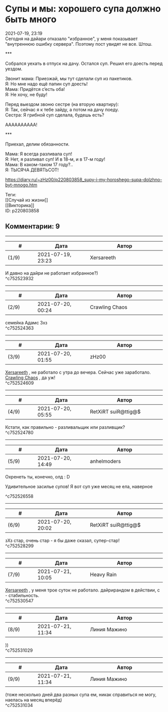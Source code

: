Супы и мы: хорошего супа должно быть много
==========================================

  
2021-07-19, 23:19  
 Сегодня на дайари отказало "избранное", у меня показывает "внутреннюю ошибку сервера". Поэтому пост увидят не все. Штош.   
   
 \*\*\*   
   
 Собрался уехать в отпуск на дачу. Остался суп. Решил его доесть перед уездом.   
   
 Звонит мама: Приезжай, мы тут сделали суп из пакетиков.   
 Я: Но мне надо ещё папин суп доесть!   
 Мама: Придётся с’есть оба!   
 Я: Не хочу, не буду!   
   
 Перед выездом звоню сестре (на вторую квартиру):   
 Я: Так, сейчас я к тебе зайду, а потом на дачу поеду.   
 Сестра: Я грибной суп сделала, будешь есть?   
   
 АААААААААА!   
   
 \*\*\*   
   
 Приехал, делим обязанности.   
   
 Мама: Я всегда разливала суп!   
 Я: Нет, я разливал суп! И в 18-м, и в 17-м году!   
 Мама: В каком-таком 17 году?..   
 Я: ТЫСЯЧА ДЕВЯТЬСОТ!   
  
<https://diary.ru/~zHz00/p220803858_supy-i-my-horoshego-supa-dolzhno-byt-mnogo.htm>  
  
Теги:  
[[Случай из жизни]]  
[[Викторика]]  
ID: p220803858  


Комментарии: 9
--------------

  


---



|         #         |              Дата              |                     Автор                     |           ID           |
| --- | --- | --- | --- |
| (1/9) | 2021-07-19, 23:23 | Xersareeth | c752523932 |

  
 И давно на дайри не работает избранное?)   
 ^c752523932

---



|         #         |              Дата              |                     Автор                     |           ID           |
| --- | --- | --- | --- |
| (2/9) | 2021-07-20, 00:24 | Crawling Chaos | c752524363 |

  
 семейка  Адамс  Зхз   
 ^c752524363

---



|         #         |              Дата              |                     Автор                     |           ID           |
| --- | --- | --- | --- |
| (3/9) | 2021-07-20, 01:55 | zHz00 | c752524609 |

  
  [Xersareeth](https://BurrowDeclassified.diary.ru "One more fang")  , не работало с утра до вечера. Сейчас уже заработало.   
  [Crawling Chaos](https://degozaru.diary.ru "Фундаментальная ошибка атрибуции")  , да уж!   
 ^c752524609

---



|         #         |              Дата              |                     Автор                     |           ID           |
| --- | --- | --- | --- |
| (4/9) | 2021-07-20, 05:55 | RetXiRT suiR@ttig@$ | c752524780 |

  
 Кстати, как правильно - разливальщик или разливщик?   
 ^c752524780

---



|         #         |              Дата              |                     Автор                     |           ID           |
| --- | --- | --- | --- |
| (5/9) | 2021-07-20, 14:49 | anhelmoders | c752526558 |

  
  Охренеть ты, конечно, олд : D   
   
 Удивительное засилье супов! Я вот суп уже месяц не ела, наверное 

   
 ^c752526558

---



|         #         |              Дата              |                     Автор                     |           ID           |
| --- | --- | --- | --- |
| (6/9) | 2021-07-20, 20:02 | RetXiRT suiR@ttig@$ | c752528299 |

  
 зХз стар, очень стар - я бы даже сказал, супер-стар!   
 ^c752528299

---



|         #         |              Дата              |                     Автор                     |           ID           |
| --- | --- | --- | --- |
| (7/9) | 2021-07-21, 10:05 | Heavy Rain | c752530547 |

  
  [Xersareeth](https://BurrowDeclassified.diary.ru "One more fang")  , у меня трое суток не работало. дайрирандом в действии, с - стабильность.   
 ^c752530547

---



|         #         |              Дата              |                     Автор                     |           ID           |
| --- | --- | --- | --- |
| (8/9) | 2021-07-21, 11:34 | Линия Мажино | c752531029 |

  
 ))   
 ^c752531029

---



|         #         |              Дата              |                     Автор                     |           ID           |
| --- | --- | --- | --- |
| (9/9) | 2021-07-21, 11:34 | Линия Мажино | c752531034 |

  
 (тоже несколько дней два разных супа ем, никак справиться не могу, наелась на месяц вперёд)   
 ^c752531034